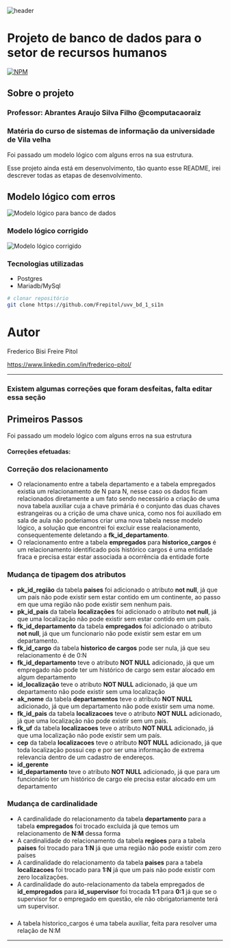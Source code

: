 ![header](https://github.com/Frepitol/uvv_bd_1_si1n/blob/main/assets/grey%20minimalist%20sarcastic%20twitter%20header.png?raw=true)
# Projeto de banco de dados para o setor de recursos humanos
[![NPM](https://img.shields.io/npm/l/react)](https://github.com/Frepitol/uvv_bd_1_si1n/blob/main/licence) 

## Sobre o projeto
### Professor: Abrantes Araujo Silva Filho @computacaoraiz
### Matéria do curso de sistemas de informação da universidade de Vila velha

Foi passado um modelo lógico com alguns erros na sua estrutura. 

Esse projeto ainda está em desenvolvimento, tão quanto esse README, irei descrever todas as etapas de desenvolvimento.


## Modelo lógico com erros
![Modelo lógico para banco de dados](https://github.com/Frepitol/uvv_bd_1_si1n/blob/main/assets/hr.png)
### Modelo lógico corrigido
![Modelo lógico corrigido](https://github.com/Frepitol/uvv_bd_1_si1n/blob/main/assets/projeto_logico_corrigido.png)

### Tecnologias utilizadas
- Postgres
- Mariadb/MySql

```bash
# clonar repositório
git clone https://github.com/Frepitol/uvv_bd_1_si1n

```

# Autor

Frederico Bisi Freire Pitol

https://www.linkedin.com/in/frederico-pitol/

---------------------------

### Existem algumas correções que foram desfeitas, falta editar essa seção  

## Primeiros Passos
Foi passado um modelo lógico com alguns erros na sua estrutura

#### Correções efetuadas: 

### Correção dos relacionamento 
 - O relacionamento entre a tabela departamento e a tabela empregados existia um relacionamento de N para N, nesse caso os dados ficam relacionados 
diretamente a um fato sendo necessário a criação de uma nova tabela auxiliar cuja a chave primária é o conjunto das duas 
chaves estrangeiras ou a crição de uma chave unica, como nos foi auxiliado em sala de aula não poderiamos criar uma nova tabela nesse modelo lógico, 
a solução que encontrei foi excluir  esse realacionamento, consequentemente deletando a **fk_id_departamento**. 
 - O relacionamento entre a tabela **empregados** para **historico_cargos** é um relacionamento identificado pois histórico cargos é uma entidade fraca e 
precisa estar estar associada a ocorrência da entidade forte 

 
### Mudança de tipagem dos atributos 
 - **pk_id_região** da tabela **paises** foi adicionado o atributo **not null**, já que um país não pode existir sem estar contido em um continente, ao passo 
em que uma região não pode existir sem nenhum pais.
 - **pk_id_pais** da tabela **localizações**  foi adicionado o atributo **not null**, já que uma localização não pode existir sem estar contido em um país.
 - **fk_id_departamento** da tabela **empregados**  foi adicionado o atributo **not null**, já que um funcionario não pode existir sem 
estar em um departamento.
 - **fk_id_cargo** da tabela **historico de cargos** pode ser nula, já que seu relacionamento é de 0:N 
 - **fk_id_departamento** teve o atributo **NOT NULL** adicionado, já que um empregado não pode ter um histórico de cargo sem estar alocado em algum departamento
 - **id_localização** teve o atributo **NOT NULL** adicionado, já que um departamento não pode existir sem uma localização
 - **ak_nome** da tabela **departamentos** teve o atributo **NOT NULL** adicionado, já que um departamento não pode existir sem uma nome.
 - **fk_id_pais** da tabela **localizacoes** teve o atributo **NOT NULL** adicionado, já que uma localização não pode existir sem um país.
 - **fk_uf** da tabela **localizacoes** teve o atributo **NOT NULL** adicionado, já que uma localização não pode existir sem um país.
 - **cep** da tabela **localizacoes** teve o atributo **NOT NULL** adicionado, já que toda localização possui cep e por ser uma informação de extrema relevancia dentro de um cadastro de endereços.
 - **id_gerente** 
 - **id_departamento** teve o atributo **NOT NULL** adicionado, já que para um funcionário ter um histórico de cargo ele precisa estar alocado em um departamento
 

### Mudança de cardinalidade
 - A cardinalidade do relacionamento da tabela **departamento** para a tabela **empregados** foi trocado excluida já que temos um relacionamento
 de **N:M** dessa forma
 - A cardinalidade do relacionamento da tabela **regioes** para a tabela **paises** foi trocado para **1:N** já que uma região não pode existir com zero países
 - A cardinalidade do relacionamento da tabela **paises** para a tabela **localizacoes** foi trocado para **1:N** já que um pais não pode existir com zero localizações.
 - A cardinalidade do auto-relacionamento da tabela empregados de **id_empregados** para **id_supervisor** foi trocada **1:1** para **0:1**
 já que se o supervisor for o empregado em questão, ele não obrigatoriamente terá um supervisor.

### 
- A tabela historico_cargos é uma tabela auxiliar, feita para resolver uma relação de N:M



----------------
